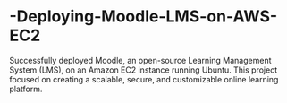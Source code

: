 # -Deploying-Moodle-LMS-on-AWS-EC2
Successfully deployed Moodle, an open-source Learning Management System (LMS), on an Amazon EC2 instance running Ubuntu. This project focused on creating a scalable, secure, and customizable online learning platform.
